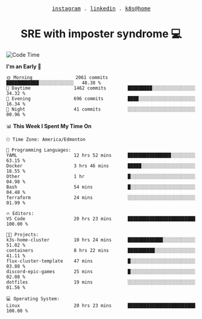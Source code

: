 <p align="center">
  <samp>
    <a href="https://www.instagram.com/lildrunkensmurf/">instagram</a> .
    <a href="https://www.linkedin.com/in/joryirving/">linkedin</a> .
    <a href="https://github.com/LilDrunkenSmurf/k3s-home-cluster">k8s@home</a>
  </samp>
</p>

<h1 align="center">
  SRE with imposter syndrome 💻
</h1>

<!--START_SECTION:waka-->
![Code Time](http://img.shields.io/badge/Code%20Time-23%20hrs%2021%20mins-blue)

**I'm an Early 🐤** 

```text
🌞 Morning                2061 commits        ████████████░░░░░░░░░░░░░   48.38 % 
🌆 Daytime                1462 commits        █████████░░░░░░░░░░░░░░░░   34.32 % 
🌃 Evening                696 commits         ████░░░░░░░░░░░░░░░░░░░░░   16.34 % 
🌙 Night                  41 commits          ░░░░░░░░░░░░░░░░░░░░░░░░░   00.96 % 
```


📊 **This Week I Spent My Time On** 

```text
🕑︎ Time Zone: America/Edmonton

💬 Programming Languages: 
YAML                     12 hrs 52 mins      ████████████████░░░░░░░░░   63.15 % 
Docker                   3 hrs 46 mins       █████░░░░░░░░░░░░░░░░░░░░   18.55 % 
Other                    1 hr                █░░░░░░░░░░░░░░░░░░░░░░░░   04.98 % 
Bash                     54 mins             █░░░░░░░░░░░░░░░░░░░░░░░░   04.48 % 
Terraform                24 mins             ░░░░░░░░░░░░░░░░░░░░░░░░░   01.99 % 

🔥 Editors: 
VS Code                  20 hrs 23 mins      █████████████████████████   100.00 % 

🐱‍💻 Projects: 
k3s-home-cluster         10 hrs 24 mins      █████████████░░░░░░░░░░░░   51.02 % 
containers               8 hrs 22 mins       ██████████░░░░░░░░░░░░░░░   41.11 % 
flux-cluster-template    47 mins             █░░░░░░░░░░░░░░░░░░░░░░░░   03.88 % 
discord-epic-games       25 mins             █░░░░░░░░░░░░░░░░░░░░░░░░   02.08 % 
dotfiles                 19 mins             ░░░░░░░░░░░░░░░░░░░░░░░░░   01.56 % 

💻 Operating System: 
Linux                    20 hrs 23 mins      █████████████████████████   100.00 % 
```


<!--END_SECTION:waka-->